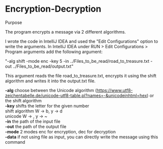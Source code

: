 # Encryption-Decryption
Purpose

The program encrypts a message via 2 different algorithms.

I wrote the code in IntelliJ IDEA and used the "Edit Configurations" option to write the arguments.
In IntelliJ IDEA under RUN > Edit Configurations > Program arguments
add the following argument:

"-alg shift -mode enc -key 5 -in ../Files_to_be_read/road_to_treasure.txt -out ../Files_to_be_read/output.txt"

This argument reads the file road_to_treasure.txt, encrypts it using the shift algorithm and writes it into the output.txt file. 

<b>-alg</b>    choose between the Unicode algorithm (https://www.utf8-zeichentabelle.de/unicode-utf8-table.pl?names=-&unicodeinhtml=hex) or the shift algorithm <br/>
<b>-key</b>    shifts the letter for the given number <br/>
                        shift algorithm W -> b, y -> d <br/>
                        unicode W -> \, y -> ~  <br/>
<b>-in</b>     the path of the input file  <br/>
<b>-out</b>    the path of the output file <br/>
<b>-mode</b>   2 modes enc for encryption, dec for decryption <br/>
<b>-data</b>   if not using file as input, you can directly write the message using this command
